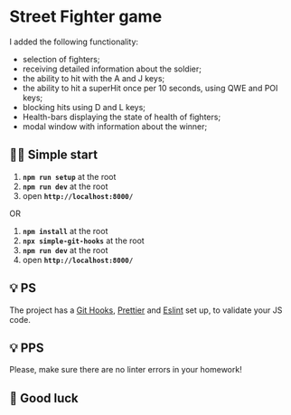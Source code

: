 # Street Fighter game
I added the following functionality:
- selection of fighters;
- receiving detailed information about the soldier;
- the ability to hit with the A and J keys;
- the ability to hit a superHit once per 10 seconds, using QWE and POI keys;
- blocking hits using D and L keys;
- Health-bars displaying the state of health of fighters;
- modal window with information about the winner;

## 🏃‍♂️ Simple start

1. **`npm run setup`** at the root
2. **`npm run dev`** at the root
3. open **`http://localhost:8000/`**

OR

1. **`npm install`** at the root
2. **`npx simple-git-hooks`** at the root
3. **`npm run dev`** at the root
4. open **`http://localhost:8000/`**

## 💡 PS

The project has a [Git Hooks](https://www.atlassian.com/git/tutorials/git-hooks), [Prettier](https://prettier.io/) and [Eslint](https://eslint.org/) set up, to validate your JS code.

## 💡 PPS

Please, make sure there are no linter errors in your homework!

## 🤞 Good luck
